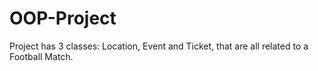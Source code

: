 # OOP-Project

Project has 3 classes: Location, Event and Ticket, that are all related to a Football Match.
